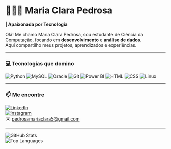# 👩🏻‍💻 Maria Clara Pedrosa

**| Apaixonada por Tecnologia**

Olá! Me chamo Maria Clara Pedrosa, sou estudante de Ciência da Computação, focando em **desenvolvimento** e **análise de dados**.  
Aqui compartilho meus projetos, aprendizados e experiências.

---

### 💻 Tecnologias que domino

![Python](https://img.shields.io/badge/-Python-3776AB?style=flat-square&logo=python&logoColor=white)
![MySQL](https://img.shields.io/badge/-MySQL-4479A1?style=flat-square&logo=mysql&logoColor=white)
![Oracle](https://img.shields.io/badge/-Oracle-F80000?style=flat-square&logo=oracle&logoColor=white)
![Git](https://img.shields.io/badge/-Git-F05032?style=flat-square&logo=git&logoColor=white)
![Power BI](https://img.shields.io/badge/-PowerBI-F2C80F?style=flat-square&logo=microsoft-power-bi&logoColor=black)
![HTML](https://img.shields.io/badge/-HTML5-E34F26?style=flat-square&logo=html5&logoColor=white)
![CSS](https://img.shields.io/badge/-CSS3-1572B6?style=flat-square&logo=css3&logoColor=white)
![Linux](https://img.shields.io/badge/-Linux-FCC624?style=flat-square&logo=linux&logoColor=black)

---

### 📫 Me encontre

[![LinkedIn](https://img.shields.io/badge/-LinkedIn-0e76a8?style=flat-square&logo=linkedin&logoColor=white)](https://www.linkedin.com/in/maria-clara-pedrosa/)  
[![Instagram](https://img.shields.io/badge/-Instagram-E4405F?style=flat-square&logo=instagram&logoColor=white)](https://www.instagram.com/clara_ppedrosa/)  
✉️ pedrosamariaclara5@gmail.com

---

![GitHub Stats](https://github-readme-stats.vercel.app/api?username=clara-ppedrosa&show_icons=true&theme=tokyonight)  
![Top Languages](https://github-readme-stats.vercel.app/api/top-langs/?username=clara-ppedrosa&theme=tokyonight&layout=compact)
